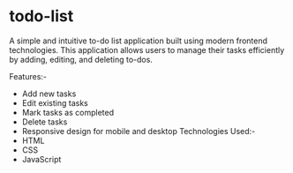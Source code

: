# todo-list
A simple and intuitive to-do list application built using modern frontend technologies. This application allows users to manage their tasks efficiently by adding, editing, and deleting to-dos. 

Features:-
* Add new tasks
* Edit existing tasks
* Mark tasks as completed
* Delete tasks
* Responsive design for mobile and desktop
Technologies Used:-
* HTML
* CSS
* JavaScript
